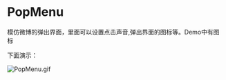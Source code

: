 # PopMenu

模仿微博的弹出界面，里面可以设置点击声音,弹出界面的图标等。Demo中有图标

下面演示：

![PopMenu.gif](http://upload-images.jianshu.io/upload_images/1793544-3d40a3e2cf939f6a.gif?imageMogr2/auto-orient/strip)
